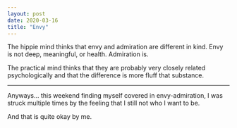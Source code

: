 ```yaml
---
layout: post
date: 2020-03-16
title: "Envy"
---
```


The hippie mind thinks that envy and admiration are different in kind. Envy is not deep, meaningful, or health. Admiration is.

The practical mind thinks that they are probably very closely related psychologically and that the difference is more fluff that substance.

---

Anyways... this weekend finding myself covered in envy-admiration, I was struck multiple times by the feeling that I still not who I want to be.

And that is quite okay by me.  
